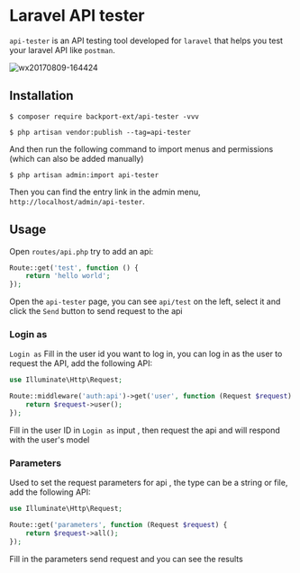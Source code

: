 # Laravel API tester

`api-tester` is an API testing tool developed for `laravel` that helps you test your laravel API like `postman`.

![wx20170809-164424](https://user-images.githubusercontent.com/1479100/29112946-1e32971c-7d22-11e7-8cc0-5b7ad25d084e.png)

## Installation

```shell
$ composer require backport-ext/api-tester -vvv

$ php artisan vendor:publish --tag=api-tester

```
And then run the following command to import menus and permissions (which can also be added manually)

```shell
$ php artisan admin:import api-tester
```

Then you can find the entry link in the admin menu, `http://localhost/admin/api-tester`.

## Usage

Open `routes/api.php` try to add an api:

```php
Route::get('test', function () {
    return 'hello world';
});
```

Open the `api-tester` page, you can see `api/test` on the left, select it and click the `Send` button to send request to the api

### Login as

`Login as` Fill in the user id you want to log in, you can log in as the user to request the API, add the following API:

```php
use Illuminate\Http\Request;

Route::middleware('auth:api')->get('user', function (Request $request) {
    return $request->user();
});
```
Fill in the user ID in `Login as` input , then request the api and will respond with the user's model

### Parameters

Used to set the request parameters for api , the type can be a string or file, add the following API:

```php
use Illuminate\Http\Request;

Route::get('parameters', function (Request $request) {
    return $request->all();
});
```

Fill in the parameters send request and you can see the results